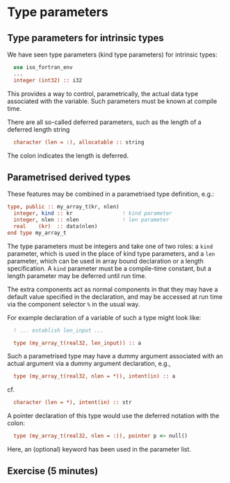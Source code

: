 # Type parameters

## Type parameters for intrinsic types

We have seen type parameters (kind type parameters) for intrinsic types:
```fortran
  use iso_fortran_env
  ...
  integer (int32) :: i32
```
This provides a way to control, parametrically, the actual data type
associated with the variable. Such parameters must be known at compile
time.

There are all so-called deferred parameters, such as the length of a
deferred length string
```fortran
  character (len = :), allocatable :: string
```
The colon indicates the length is deferred.


## Parametrised derived types

These features may be combined in a parametrised type definition, e.g.:
```fortran
type, public :: my_array_t(kr, nlen)
  integer, kind :: kr                ! kind parameter
  integer, nlen :: nlen              ! len parameter
  real    (kr)  :: data(nlen)
end type my_array_t
```
The type parameters must be integers and take one of two roles: a `kind`
parameter, which is used in the place of kind type parameters, and a
`len` parameter, which can be used in array bound declaration or a length
specification. A `kind` parameter must be a compile-time constant, but a
length parameter may be deferred until run time.

The extra components act as normal components in that they may have a
default value specified in the declaration, and may be accessed at run
time via the component selector `%` in the usual way.

For example declaration of a variable of such a type might look like:
```fortran
  ! ... establish len_input ...

  type (my_array_t(real32, len_input)) :: a
```

Such a parametrised type may have a dummy argument associated with an
actual argument via a dummy argument declaration, e.g.,
```fortran
  type (my_array_t(real32, nlen = *)), intent(in) :: a
```
cf.
```fortran
  character (len = *), intent(in) :: str
```
A pointer declaration of this type would use the deferred notation
with the colon:
```fortran
  type (my_array_t(real32, nlen = :)), pointer p => null()
```
Here, an (optional) keyword has been used in the parameter list.


## Exercise (5 minutes)
